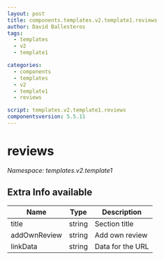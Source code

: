 ```yaml
---
layout: post
title: components.templates.v2.template1.reviews
author: David Ballesteros
tags:
  - templates
  - v2
  - template1

categories:
  - components
  - templates
  - v2
  - template1
  - reviews

script: templates.v2.template1.reviews
componentsversion: 5.5.11
---
```

# reviews

*Namespace: templates.v2.template1*

## Extra Info available

| Name | Type | Description |
| --- | --- | --- |
| title | string | Section title |
| addOwnReview | string | Add own review |
| linkData | string | Data for the URL |
